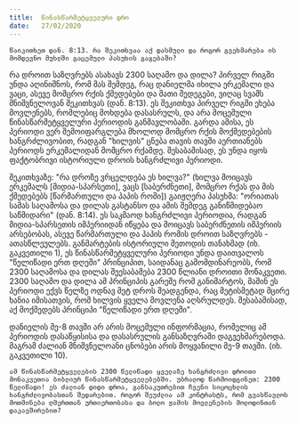 ```yaml
---
title:  წინასწარმეტყველური დრო
date:   27/02/2020
---
```


`წაიკითხეთ დან. 8:13. რა შეკითხვაა აქ დასმული და როგორ გვეხმარება ის მომდევნო მუხლში გაცემული პასუხის გაგებაში?`

რა დროით საზღვრებს ასახავს 2300 საღამო და დილა? პირველ რიგში უნდა აღინიშნოს, რომ მას შემდეგ, რაც დანიელმა იხილა ერკემალი და ვაცი, ასევე მომცრო რქის ქმედებები და მათი შედეგები, ვიღაც სვამს მნიშვნელოვან შეკითხვას (დან. 8:13). ეს შეკითხვა პირველ რიგში ეხება მოვლენებს, რომლებიც მოხდება დასასრულს, და არა მოცემული წინასწარმეტყველური პერიოდის განმავლობაში. გარდა ამისა, ეს პერიოდი ვერ შემოიფარგლება მხოლოდ მომცრო რქის მოქმედებების ხანგრძლივობით, რადგან "ხილვის" ცნება თავის თავში აერთიანებს პერიოდს ერკემალიდან მომცრო რქამდე. შესაბამისად, ეს უნდა იყოს ფაქტობრივი ისტორიული დროის ხანგრძლივი პერიოდი.

შეკითხვაზე: "რა დროზე ვრცელდება ეს ხილვა?" (ხილვა მოიცავს ერკემალს [მიდია-სპარსეთი], ვაცს [საბერძნეთი], მომცრო რქას და მის ქმედებებს [წარმართული და პაპის რომი]) გაიჟღერა პასუხმა: "ორიათას სამას საღამოსა და დილას გასტანსო და ამის შემდეგ განიწმიდებაო საწმიდარი" (დან. 8:14). ეს საკმაოდ ხანგრძლივი პერიოდია, რადგან მიდია-სპარსეთის იმპერიიდან იწყება და მოიცავს საბერძნეთის იმპერიის არსებობას, ასევე წარმართული და პაპის რომის დროით საზღვრებს - ათასწლეულებს. განმარტების ისტორიული მეთოდის თანახმად (იხ. გაკვეთილი 1), ეს წინასწარმეტყველური პერიოდი უნდა დაითვალოს "წელიწადი ერთ დღეში" პრინციპით, საიდანაც გამომდინარეობს, რომ 2300 საღამოსა და დილას შეესაბამება 2300 წლიანი დროითი მონაკვეთი. 2300 საღამო და დილა ამ პრინციპის გარეშე რომ განიმარტოს, მაშინ ეს პერიოდი ექვს წელზე ოდნავ მეტ დროს შეადგენდა, რაც მეტისმეტად მცირე ხანია იმისათვის, რომ ხილვის ყველა მოვლენა აღსრულდეს. შესაბამისად, აქ მოქმედებს პრინციპი "წელიწადი ერთ დღეში".

დანიელის მე-8 თავში არ არის მოცემული ინფორმაცია, რომელიც ამ პერიოდის დასაწყისისა და დასასრულის განსაზღვრაში დაგვეხმარებოდა. მაგრამ ძალიან მნიშვნელოანი ცნობები არის მოყვანილი მე-9 თავში. (იხ. გაკვეთილი 10).

`ამ წინასწარმეტყველების 2300 წელიწადი ყველაზე ხანგრძლივი დროითი მონაკვეთია ბიბლიურ წინასწარმეტყველებებში. უბრალოდ წარმოიდგინეთ: 2300 წელიწადი! ეს ძალიან დიდი დროა, განსაკუთრებით ჩვენი სიცოცხლის ხანგრძლივობასთან შედარებით. როგორ შეუძლია ამ კონტრასტს, რომ გვასწავლოს მოთმინება ღმერთთან ურთიერთობასა და ბოლო ჟამის მოვლენების მოლოდინთან დაკავშირებით?`
